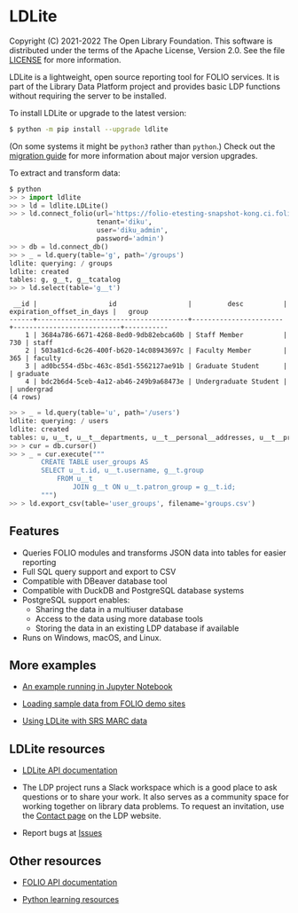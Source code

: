 LDLite
======

Copyright (C) 2021-2022 The Open Library Foundation. This software is
distributed under the terms of the Apache License, Version 2.0. See
the file
[LICENSE](https://github.com/library-data-platform/ldlite/blob/master/LICENSE)
for more information.

LDLite is a lightweight, open source reporting tool for FOLIO
services. It is part of the Library Data Platform project and
provides basic LDP functions without requiring the server to be
installed.

To install LDLite or upgrade to the latest version:

```bash
$ python -m pip install --upgrade ldlite
```

(On some systems it might be `python3` rather than `python`.)
Check out the [migration guide](./MIGRATING.md) for more information about major version upgrades.

To extract and transform data:

```python
$ python
>> > import ldlite
>> > ld = ldlite.LDLite()
>> > ld.connect_folio(url='https://folio-etesting-snapshot-kong.ci.folio.org',
                      tenant='diku',
                      user='diku_admin',
                      password='admin')
>> > db = ld.connect_db()
>> > _ = ld.query(table='g', path='/groups')
ldlite: querying: / groups
ldlite: created
tables: g, g__t, g__tcatalog
>> > ld.select(table='g__t')
```

```
 __id |                  id                  |         desc          | expiration_offset_in_days |   group  
------+--------------------------------------+-----------------------+---------------------------+-----------
    1 | 3684a786-6671-4268-8ed0-9db82ebca60b | Staff Member          |                       730 | staff  
    2 | 503a81cd-6c26-400f-b620-14c08943697c | Faculty Member        |                       365 | faculty  
    3 | ad0bc554-d5bc-463c-85d1-5562127ae91b | Graduate Student      |                           | graduate  
    4 | bdc2b6d4-5ceb-4a12-ab46-249b9a68473e | Undergraduate Student |                           | undergrad
(4 rows)
```

```python
>> > _ = ld.query(table='u', path='/users')
ldlite: querying: / users
ldlite: created
tables: u, u__t, u__t__departments, u__t__personal__addresses, u__t__proxy_for, u__tcatalog
>> > cur = db.cursor()
>> > _ = cur.execute("""
        CREATE TABLE user_groups AS
        SELECT u__t.id, u__t.username, g__t.group
            FROM u__t
                JOIN g__t ON u__t.patron_group = g__t.id;
        """)
>> > ld.export_csv(table='user_groups', filename='groups.csv')
```

Features
--------

* Queries FOLIO modules and transforms JSON data into tables for
  easier reporting
* Full SQL query support and export to CSV
* Compatible with DBeaver database tool
* Compatible with DuckDB and PostgreSQL database systems
* PostgreSQL support enables:
    * Sharing the data in a multiuser database
    * Access to the data using more database tools
    * Storing the data in an existing LDP database if available
* Runs on Windows, macOS, and Linux.

More examples
-------------

* [An example running in Jupyter
  Notebook](https://github.com/library-data-platform/ldlite/blob/main/examples/example.md)

* [Loading sample data from FOLIO demo
  sites](https://github.com/library-data-platform/ldlite/blob/main/examples/folio_demo.py)

* [Using LDLite with SRS MARC data](https://github.com/library-data-platform/ldlite/blob/main/srs.md)

LDLite resources
----------------

* [LDLite API documentation](https://library-data-platform.github.io/ldlite/ldlite.html)

* The LDP project runs a Slack workspace which is a good place to ask
  questions or to share your work. It also serves as a community space
  for working together on library data problems. To request an invitation,
  use the [Contact page](https://librarydataplatform.org/contact/)
  on the LDP website.

* Report bugs at [Issues](https://github.com/library-data-platform/ldlite/issues)

Other resources
---------------

* [FOLIO API documentation](https://dev.folio.org/reference/api/)

* [Python learning resources](https://www.python.org/about/gettingstarted/)
